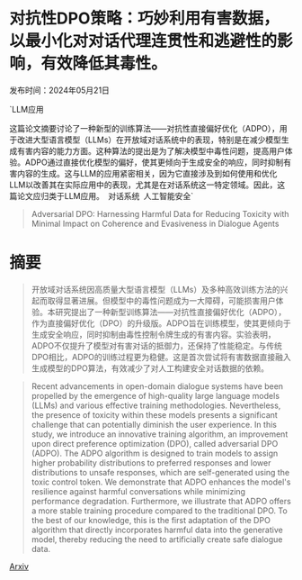 # 对抗性DPO策略：巧妙利用有害数据，以最小化对对话代理连贯性和逃避性的影响，有效降低其毒性。

发布时间：2024年05月21日

`LLM应用

这篇论文摘要讨论了一种新型的训练算法——对抗性直接偏好优化（ADPO），用于改进大型语言模型（LLMs）在开放域对话系统中的表现，特别是在减少模型生成有害内容的能力方面。这种算法的提出是为了解决模型中毒性问题，提高用户体验。ADPO通过直接优化模型的偏好，使其更倾向于生成安全的响应，同时抑制有害内容的生成。这与LLM的应用紧密相关，因为它直接涉及到如何使用和优化LLM以改善其在实际应用中的表现，尤其是在对话系统这一特定领域。因此，这篇论文应归类于LLM应用。` `对话系统` `人工智能安全`

> Adversarial DPO: Harnessing Harmful Data for Reducing Toxicity with Minimal Impact on Coherence and Evasiveness in Dialogue Agents

# 摘要

> 开放域对话系统因高质量大型语言模型（LLMs）及多种高效训练方法的兴起而取得显著进展。但模型中的毒性问题成为一大障碍，可能损害用户体验。本研究提出了一种新型训练算法——对抗性直接偏好优化（ADPO），作为直接偏好优化（DPO）的升级版。ADPO旨在训练模型，使其更倾向于生成安全响应，同时抑制由毒性控制令牌生成的有害内容。实验表明，ADPO不仅提升了模型对有害对话的抵御力，还保持了性能稳定。与传统DPO相比，ADPO的训练过程更为稳健。这是首次尝试将有害数据直接融入生成模型的DPO算法，有效减少了对人工构建安全对话数据的依赖。

> Recent advancements in open-domain dialogue systems have been propelled by the emergence of high-quality large language models (LLMs) and various effective training methodologies. Nevertheless, the presence of toxicity within these models presents a significant challenge that can potentially diminish the user experience. In this study, we introduce an innovative training algorithm, an improvement upon direct preference optimization (DPO), called adversarial DPO (ADPO). The ADPO algorithm is designed to train models to assign higher probability distributions to preferred responses and lower distributions to unsafe responses, which are self-generated using the toxic control token. We demonstrate that ADPO enhances the model's resilience against harmful conversations while minimizing performance degradation. Furthermore, we illustrate that ADPO offers a more stable training procedure compared to the traditional DPO. To the best of our knowledge, this is the first adaptation of the DPO algorithm that directly incorporates harmful data into the generative model, thereby reducing the need to artificially create safe dialogue data.

[Arxiv](https://arxiv.org/abs/2405.12900)